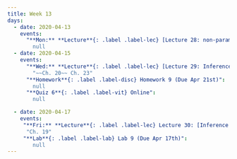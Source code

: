 ```yaml
---
title: Week 13
days:
  - date: 2020-04-13
    events:
      "**Mon:** **Lecture**{: .label .label-lec} [Lecture 28: non-parametrics](https://ph142-ucb.github.io/sp20/src/lec/l28_nonpara.pdf) [(code)](https://r.datahub.berkeley.edu/hub/user-redirect/git-pull?repo=https%3A%2F%2Fgithub.com%2Fnnpok%2Fph142-sp20&urlpath=rstudio%2F)[(recording)](https://bcourses.berkeley.edu/courses/1490339/pages/l28) ":
        null
  - date: 2020-04-15
    events:
      "**Wed:** **Lecture**{: .label .label-lec} [Lecture 29: Inference for Regression](https://ph142-ucb.github.io/sp20/src/lec/l29_reg.pdf)[(recordings)](https://bcourses.berkeley.edu/courses/1490339/pages/l29-inference-for-regression) [(code)](https://r.datahub.berkeley.edu/hub/user-redirect/git-pull?repo=https%3A%2F%2Fgithub.com%2Fnnpok%2Fph142-sp20&urlpath=rstudio%2F)[(notes sheet)](https://ph142-ucb.github.io/sp20/src/lec/l29_notes.pdf)":
        "~~Ch. 20~~ Ch. 23"
      "**Homework**{: .label .label-disc} Homework 9 (Due Apr 21st)":
        null
      "**Quiz 6**{: .label .label-vit} Online":
        null

  - date: 2020-04-17
    events:
     "**Fri:** **Lecture**{: .label .label-lec} Lecture 30: [Inference for proportions](https://ph142-ucb.github.io/sp20/src/lec/l30_prop.pdf) [(recording)](https://bcourses.berkeley.edu/courses/1490339/pages/l30-inference-for-proportions)":
      "Ch. 19"
     "**Lab**{: .label .label-lab} Lab 9 (Due Apr 17th)":
        null
---
```

